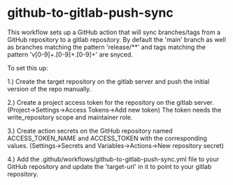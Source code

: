 # github-to-gitlab-push-sync
This workflow sets up a GitHub action that will sync branches/tags from a GitHub repository to a gitlab repository.
By default the 'main' branch as well as branches matching the pattern 'release/**' and tags matching the pattern
'v[0-9]+.[0-9]+.[0-9]+' are snyced.

To set this up:

1.) Create the target repository on the gitlab server and push the initial version of the repo manually.

2.) Create a project access token for the repository on the gitlab server.  (Project->Settings->Access Tokens->Add new token)
    The token needs the write_repository scope and maintainer role.

3.) Create action secrets on the GitHub repository named ACCESS_TOKEN_NAME and ACCESS_TOKEN with the
    corresponding values. (Settings->Secrets and Variables->Actions->New repository secret)

4.) Add the .github/workflows/github-to-gitlab-push-sync.yml file to your GitHub repository and update the 'target-url' in it
    to point to your gitlab repository.
